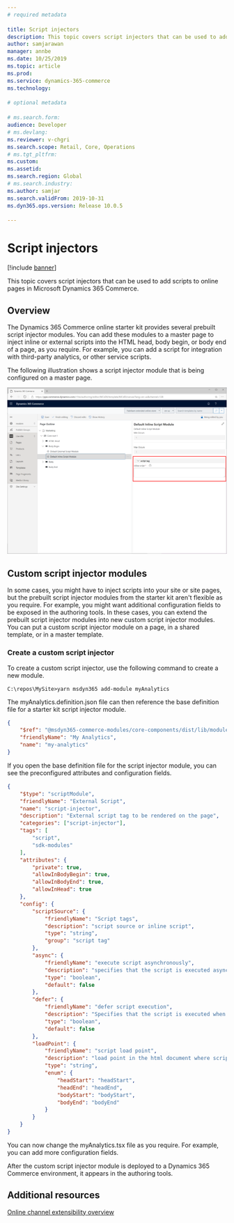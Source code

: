 ```yaml
---
# required metadata

title: Script injectors
description: This topic covers script injectors that can be used to add scripts to online pages in Microsoft Dynamics 365 Commerce.
author: samjarawan
manager: annbe
ms.date: 10/25/2019
ms.topic: article
ms.prod: 
ms.service: dynamics-365-commerce
ms.technology: 

# optional metadata

# ms.search.form: 
audience: Developer
# ms.devlang: 
ms.reviewer: v-chgri
ms.search.scope: Retail, Core, Operations
# ms.tgt_pltfrm: 
ms.custom: 
ms.assetid: 
ms.search.region: Global
# ms.search.industry: 
ms.author: samjar
ms.search.validFrom: 2019-10-31
ms.dyn365.ops.version: Release 10.0.5

---
```

# Script injectors

[!include [banner](../includes/banner.md)]

This topic covers script injectors that can be used to add scripts to online pages in Microsoft Dynamics 365 Commerce.

## Overview

The Dynamics 365 Commerce online starter kit provides several prebuilt script injector modules. You can add these modules to a master page to inject inline or external scripts into the HTML head, body begin, or body end of a page, as you require. For example, you can add a script for integration with third-party analytics, or other service scripts.

The following illustration shows a script injector module that is being configured on a master page.

![Script injector in the authoring tools](media/script-injector.png)

## Custom script injector modules

In some cases, you might have to inject scripts into your site or site pages, but the prebuilt script injector modules from the starter kit aren't flexible as you require. For example, you might want additional configuration fields to be exposed in the authoring tools. In these cases, you can extend the prebuilt script injector modules into new custom script injector modules. You can put a custom script injector module on a page, in a shared template, or in a master template.

### Create a custom script injector

To create a custom script injector, use the following command to create a new module. 

```Console
C:\repos\MySite>yarn msdyn365 add-module myAnalytics
```

The myAnalytics.definition.json file can then reference the base definition file for a starter kit script injector module.

```json
{
    "$ref": "@msdyn365-commerce-modules/core-components/dist/lib/modules/script-injector/script-injector.definition.json",
    "friendlyName": "My Analytics",
    "name": "my-analytics"
}
```

If you open the base definition file for the script injector module, you can see the preconfigured attributes and configuration fields.

```json
{
    "$type": "scriptModule",
    "friendlyName": "External Script",
    "name": "script-injector",
    "description": "External script tag to be rendered on the page",
    "categories": ["script-injector"],
    "tags": [
        "script",
        "sdk-modules"
    ],
    "attributes": {
        "private": true,
        "allowInBodyBegin": true,
        "allowInBodyEnd": true,
        "allowInHead": true
    },
    "config": {
        "scriptSource": {
            "friendlyName": "Script tags",
            "description": "script source or inline script",
            "type": "string",
            "group": "script tag"
        },
        "async": {
            "friendlyName": "execute script asynchronously",
            "description": "specifies that the script is executed asynchronously",
            "type": "boolean",
            "default": false
        },
        "defer": {
            "friendlyName": "defer script execution",
            "description": "Specifies that the script is executed when the page has finished parsing",
            "type": "boolean",
            "default": false
        },
        "loadPoint": {
            "friendlyName": "script load point",
            "description": "load point in the html document where script tag should be loaded",
            "type": "string",
            "enum": {
                "headStart": "headStart",
                "headEnd": "headEnd",
                "bodyStart": "bodyStart",
                "bodyEnd": "bodyEnd"
            }
        }
    }
}
```

You can now change the myAnalytics.tsx file as you require. For example, you can add more configuration fields.

After the custom script injector module is deployed to a Dynamics 365 Commerce environment, it appears in the authoring tools.

## Additional resources

[Online channel extensibility overview](overview.md)
